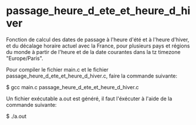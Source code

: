 # passage_heure_d_ete_et_heure_d_hiver
Fonction de calcul des dates de passage à l'heure d'été et à l'heure d'hiver, et du décalage horaire actuel avec la France, pour plusieurs pays et régions du monde à partir de l'heure et de la date courantes dans la tz timezone "Europe/Paris".

Pour compiler le fichier main.c et le fichier passage_heure_d_ete_et_heure_d_hiver.c, faire la commande suivante:

$ gcc main.c passage_heure_d_ete_et_heure_d_hiver.c

Un fichier exécutable a.out est généré, il faut l'éxécuter à l'aide de la commande suivante:

$ ./a.out
